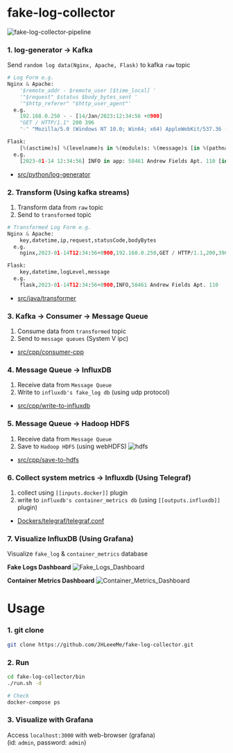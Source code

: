 # fake-log-collector
![fake-log-collector-pipeline](https://user-images.githubusercontent.com/31606119/218061194-35aee0cf-bec6-4527-b578-f1132febaa49.jpeg)

### 1. log-generator -> Kafka
Send `random log data(Nginx, Apache, Flask)` to kafka `raw` topic
```python
# Log Form e.g.
Nginx & Apache: 
    '$remote_addr - $remote_user [$time_local] '                            
    '"$request" $status $body_bytes_sent '                                  
    '"$http_referer" "$http_user_agent"'                                    
  e.g.                                                                      
    192.168.0.250 - - [14/Jan/2023:12:34:56 +0900]                          
    "GET / HTTP/1.1" 200 396                                                
    "-" "Mozilla/5.0 (Windows NT 10.0; Win64; x64) AppleWebKit/537.36 (KHTML, like Gecko) Chrome/57.0.2987.133 Safari/537.36"

Flask:
    [%(asctime)s] %(levelname)s in %(module)s: %(message)s [in %(pathname)s:%(lineno)d]
  e.g.                                                                      
    [2023-01-14 12:34:56] INFO in app: 58461 Andrew Fields Apt. 110 [in /path/to/app.py:123]
```
  - [src/python/log-generator](https://github.com/JHLeeeMe/fake-log-collector/tree/master/src/python/log-generator)

### 2. Transform (Using kafka streams)
  1. Transform data from `raw` topic  
  2. Send to `transformed` topic
```python
# Transformed Log Form e.g.
Nginx & Apache:
    key,datetime,ip,request,statusCode,bodyBytes
  e.g.
    nginx,2023-01-14T12:34:56+0900,192.168.0.250,GET / HTTP/1.1,200,396

Flask:
    key,datetime,logLevel,message
  e.g.
    flask,2023-01-14T12:34:56+0900,INFO,58461 Andrew Fields Apt. 110
```
  - [src/java/transformer](https://github.com/JHLeeeMe/fake-log-collector/tree/master/src/java/transformer)

### 3. Kafka -> Consumer -> Message Queue
  1. Consume data from `transformed` topic  
  2. Send to `message queues` (System V ipc)
  - [src/cpp/consumer-cpp](https://github.com/JHLeeeMe/fake-log-collector/tree/master/src/cpp/consumer-cpp)

### 4. Message Queue -> InfluxDB
  1. Receive data from `Message Queue`  
  2. Write to `influxdb's fake_log db` (using udp protocol)
  - [src/cpp/write-to-influxdb](https://github.com/JHLeeeMe/fake-log-collector/tree/master/src/cpp/write-to-influxdb)
  
### 5. Message Queue -> Hadoop HDFS
  1. Receive data from `Message Queue`  
  2. Save to `Hadoop HDFS` (using webHDFS)
![hdfs](https://user-images.githubusercontent.com/31606119/218249342-fcaa2362-1d3a-4343-a5ca-4c4eadcaab0e.jpg)
  - [src/cpp/save-to-hdfs](https://github.com/JHLeeeMe/fake-log-collector/tree/master/src/cpp/save-to-hdfs)
  
### 6. Collect system metrics -> Influxdb (Using Telegraf)
  1. collect using `[[inputs.docker]]` plugin  
  2. write to `influxdb's container_metrics db` (using `[[outputs.influxdb]]` plugin)
  - [Dockers/telegraf/telegraf.conf](https://github.com/JHLeeeMe/fake-log-collector/blob/master/Dockers/telegraf/telegraf.conf)

### 7. Visualize InfluxDB (Using Grafana)
Visualize `fake_log` & `container_metrics` database

**Fake Logs Dashboard**
![Fake_Logs_Dashboard](https://user-images.githubusercontent.com/31606119/218243939-5a7d2777-114e-4e7d-980c-6ac72c945da3.jpg)

**Container Metrics Dashboard**
![Container_Metrics_Dashboard](https://user-images.githubusercontent.com/31606119/218243941-869dfca0-791c-4f45-92c4-b1062724e68b.jpg)

# Usage
### 1. git clone
```bash
git clone https://github.com/JHLeeeMe/fake-log-collector.git
```

### 2. Run
```bash
cd fake-log-collector/bin
./run.sh -d

# Check
docker-compose ps
```

### 3. Visualize with Grafana
Access `localhost:3000` with web-browser (grafana)  
(id: `admin`, password: `admin`)
